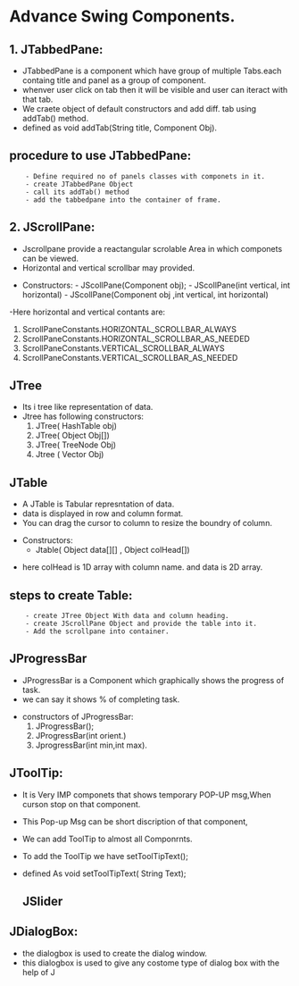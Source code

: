 # Advance Swing Components.

##  1. JTabbedPane:

- JTabbedPane is a component which have group of multiple Tabs.each containg title and panel as a group of component.
- whenver user click on tab then it will be visible and user can iteract with that tab.
- We craete object of default constructors and add diff. tab using addTab() method.
- defined as void addTab(String title, Component Obj).

## procedure to use JTabbedPane:
        - Define required no of panels classes with componets in it.
        - create JTabbedPane Object
        - call its addTab() method
        - add the tabbedpane into the container of frame.

## 2. JScrollPane:

 - Jscrollpane provide a reactangular scrolable Area in which componets can be viewed.
 - Horizontal and vertical scrollbar may provided.
  
* Constructors:
         - JScollPane(Component obj);
         - JScollPane(int vertical, int horizontal)
         - JScollPane(Component obj ,int vertical, int horizontal)
  
-Here horizontal and vertical contants are:

1. ScrollPaneConstants.HORIZONTAL_SCROLLBAR_ALWAYS
2. ScrollPaneConstants.HORIZONTAL_SCROLLBAR_AS_NEEDED
3. ScrollPaneConstants.VERTICAL_SCROLLBAR_ALWAYS
4. ScrollPaneConstants.VERTICAL_SCROLLBAR_AS_NEEDED
   
## JTree
- Its i tree like representation of data.
- Jtree has following constructors:
     1. JTree( HashTable obj)
     2. JTree( Object Obj[])
     3. JTree( TreeNode Obj)
     4. Jtree ( Vector Obj)
   
## JTable
- A JTable is Tabular represntation of data.
- data is displayed in row and column format.
- You can drag the cursor to column to resize the boundry of column.
  
* Constructors:
     - Jtable( Object data[][] , Object colHead[])
- here colHead is 1D array with column name. and data is 2D array.
  
## steps to create Table:
        - create JTree Object With data and column heading.
        - create JScrollPane Object and provide the table into it.
        - Add the scrollpane into container.
  
## JProgressBar
- JProgressBar is a Component which graphically shows the progress of task.
- we can say it shows % of completing task.
  
* constructors of JProgressBar:
    1. JProgressBar();
    2. JProgressBar(int orient.)
    3. JprogressBar(int min,int max).


## JToolTip:

- It is Very IMP componets that shows temporary POP-UP msg,When curson stop on that component.
- This Pop-up Msg can be short discription of that component,
- We can add ToolTip to almost all Componrnts.
- To add the ToolTip we have setToolTipText();
- defined As void setToolTipText( String Text);
  

  ## JSlider

## JDialogBox:

- the dialogbox is used to create the dialog window.
- this dialogbox is used to give any costome type of dialog box with the help of J